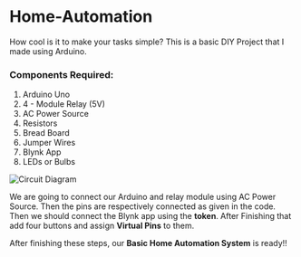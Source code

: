 # Home-Automation

How cool is it to make your tasks simple? This is a basic DIY Project that I made using Arduino. 

### Components Required:
1. Arduino Uno
2. 4 - Module Relay (5V)
3. AC Power Source
4. Resistors
5. Bread Board
6. Jumper Wires
7. Blynk App
8. LEDs or Bulbs

![**Circuit Diagram**](https://user-images.githubusercontent.com/62557178/116593878-33ade400-a93f-11eb-87d6-5f2460c9b6cf.png)

We are going to connect our Arduino and relay module using AC Power Source. Then the pins are respectively connected as given in the code. Then we should connect the Blynk app using the **token**. After Finishing that add four buttons and assign **Virtual Pins** to them. 

After finishing these steps, our **Basic Home Automation System** is ready!!
